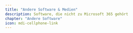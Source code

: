 ```yaml
---
title: "Andere Software & Medien"
description: Software, die nicht zu Microsoft 365 gehört
chapter: "Andere Software"
icon: mdi-cellphone-link
---
```




<FeatureCategories/>